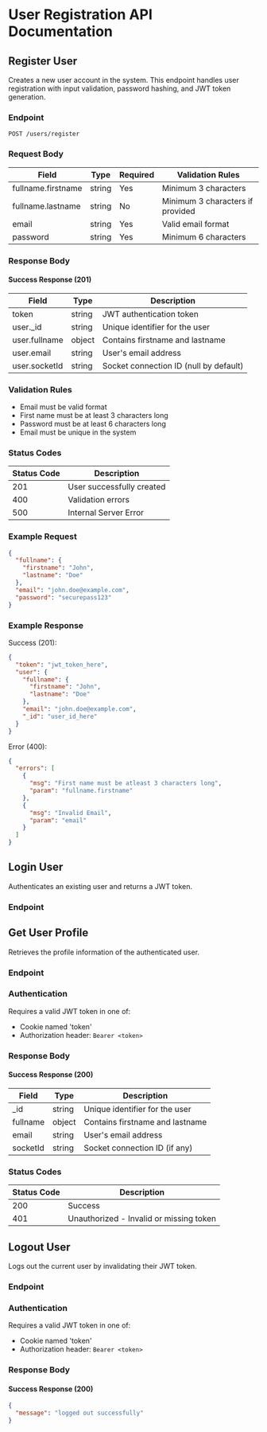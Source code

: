 # User Registration API Documentation

## Register User

Creates a new user account in the system. This endpoint handles user registration with input validation, password hashing, and JWT token generation.

### Endpoint

```
POST /users/register
```

### Request Body

| Field             | Type   | Required | Validation Rules                    |
|-------------------|--------|----------|-------------------------------------|
| fullname.firstname| string | Yes      | Minimum 3 characters                |
| fullname.lastname | string | No       | Minimum 3 characters if provided    |
| email            | string | Yes      | Valid email format                  |
| password         | string | Yes      | Minimum 6 characters                |

### Response Body
#### Success Response (201)
| Field          | Type   | Description                               |
|----------------|--------|-------------------------------------------|
| token          | string | JWT authentication token                  |
| user._id       | string | Unique identifier for the user           |
| user.fullname  | object | Contains firstname and lastname          |
| user.email     | string | User's email address                     |
| user.socketId  | string | Socket connection ID (null by default)   |




### Validation Rules
- Email must be valid format
- First name must be at least 3 characters long
- Password must be at least 6 characters long
- Email must be unique in the system

### Status Codes

| Status Code | Description                                           |
|-------------|-------------------------------------------------------|
| 201         | User successfully created                             |
| 400         | Validation errors                                     |
| 500         | Internal Server Error                                 |

### Example Request

```json
{
  "fullname": {
    "firstname": "John",
    "lastname": "Doe"
  },
  "email": "john.doe@example.com",
  "password": "securepass123"
}
```

### Example Response

Success (201):
```json
{
  "token": "jwt_token_here",
  "user": {
    "fullname": {
      "firstname": "John",
      "lastname": "Doe"
    },
    "email": "john.doe@example.com",
    "_id": "user_id_here"
  }
}
```

Error (400):
```json
{
  "errors": [
    {
      "msg": "First name must be atleast 3 characters long",
      "param": "fullname.firstname"
    },
    {
      "msg": "Invalid Email",
      "param": "email"
    }
  ]
}
```

## Login User

Authenticates an existing user and returns a JWT token.

### Endpoint

## Get User Profile

Retrieves the profile information of the authenticated user.

### Endpoint

### Authentication
Requires a valid JWT token in one of:
- Cookie named 'token'
- Authorization header: `Bearer <token>`

### Response Body
#### Success Response (200)
| Field          | Type   | Description                               |
|----------------|--------|-------------------------------------------|
| _id           | string | Unique identifier for the user            |
| fullname      | object | Contains firstname and lastname           |
| email         | string | User's email address                      |
| socketId      | string | Socket connection ID (if any)             |

### Status Codes
| Status Code | Description                                |
|-------------|--------------------------------------------|
| 200         | Success                                    |
| 401         | Unauthorized - Invalid or missing token    |

## Logout User

Logs out the current user by invalidating their JWT token.

### Endpoint

### Authentication
Requires a valid JWT token in one of:
- Cookie named 'token'
- Authorization header: `Bearer <token>`

### Response Body
#### Success Response (200)
```json
{
  "message": "logged out successfully"
}
```